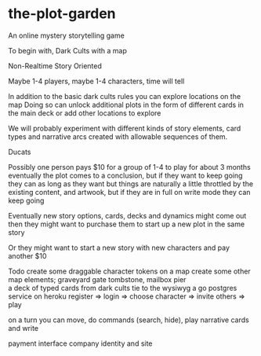 # the-plot-garden
An online mystery storytelling game

To begin with, Dark Cults with a map

Non-Realtime
Story Oriented

Maybe 1-4 players, maybe 1-4 characters, time will tell
 
In addition to the basic dark cults rules you can explore locations on the map
Doing so can unlock additional plots in the form of different cards in the main deck
or add other locations to explore

We will probably experiment with different kinds of story elements, card types 
and narrative arcs created with allowable sequences of them.

Ducats

Possibly one person pays $10 for a group of 1-4 to play for about 3 months
eventually the plot comes to a conclusion, but if they want to keep going 
they can as long as they want but things are naturally a little throttled 
by the existing content, and artwook, but if they are in full on write mode 
they can keep going

Eventually new story options, cards, decks and dynamics might come out 
then they might want to purchase them to start up a new plot in the same story

Or they might want to start a new story with new characters and pay another $10

Todo
create some draggable character tokens on a map
create some other map elements; graveyard gate tombstone, mailbox pier   
a deck of typed cards from dark cults
tie to the wysiwyg
a go postgres service on heroku
register => login => choose character => invite others => play

on a turn you can move, do commands (search, hide), play narrative cards and write 

payment interface
company  identity and site 
 
 
